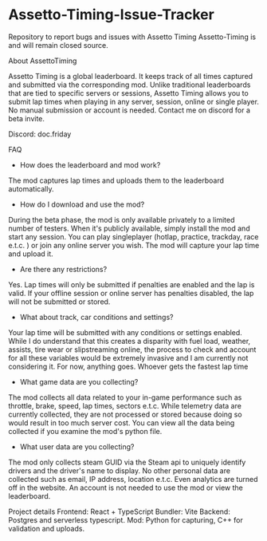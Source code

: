 # Assetto-Timing-Issue-Tracker
Repository to report bugs and issues with Assetto Timing
Assetto-Timing is and will remain closed source. 

About AssettoTiming

Assetto Timing is a global leaderboard. It keeps track of all times captured and submitted via the corresponding mod. Unlike traditional leaderboards that are tied to specific servers or sessions, Assetto Timing allows you to submit lap times when playing in any server, session, online or single player. No manual submission or account is needed.
Contact me on discord for a beta invite.

Discord: doc.friday


FAQ

- How does the leaderboard and mod work?

The mod captures lap times and uploads them to the leaderboard automatically.

- How do I download and use the mod?

During the beta phase, the mod is only available privately to a limited number of testers. When it's publicly available, simply install the mod and start any session. You can play singleplayer (hotlap, practice, trackday, race e.t.c. ) or join any online server you wish. The mod will capture your lap time and upload it.

- Are there any restrictions?

Yes. Lap times will only be submitted if penalties are enabled and the lap is valid. If your offline session or online server has penalties disabled, the lap will not be submitted or stored.

- What about track, car conditions and settings?

Your lap time will be submitted with any conditions or settings enabled. While I do understand that this creates a disparity with fuel load, weather, assists, tire wear or slipstreaming online, the process to check and account for all these variables would be extremely invasive and I am currently not considering it. For now, anything goes. Whoever gets the fastest lap time

- What game data are you collecting?

The mod collects all data related to your in-game performance such as throttle, brake, speed, lap times, sectors e.t.c. While telemetry data are currently collected, they are not processed or stored because doing so would result in too much server cost. You can view all the data being collected if you examine the mod's python file.

- What user data are you collecting?

The mod only collects steam GUID via the Steam api to uniquely identify drivers and the driver's name to display. No other personal data are collected such as email, IP address, location e.t.c. Even analytics are turned off in the website. An account is not needed to use the mod or view the leaderboard.

Project details
Frontend: React + TypeScript
Bundler: Vite
Backend: Postgres and serverless typescript.
Mod: Python for capturing, C++ for validation and uploads.

